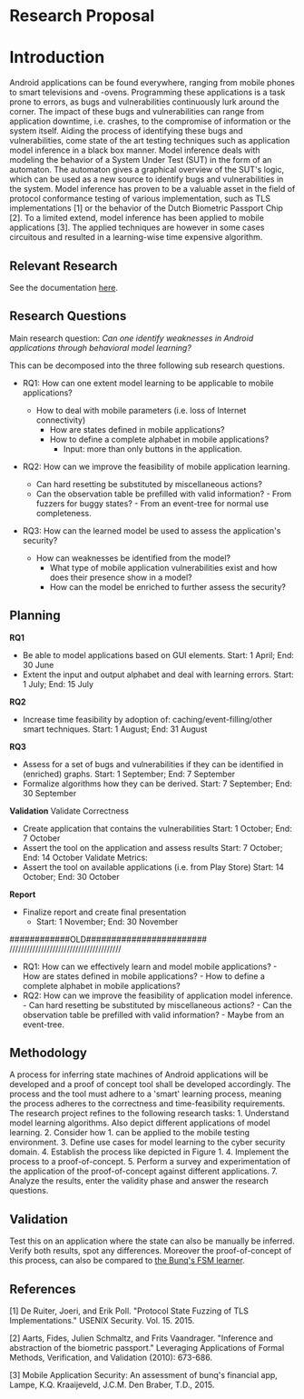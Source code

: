 # Research Proposal

# Introduction
Android applications can be found everywhere, ranging from mobile phones to smart televisions and -ovens. Programming these applications is a task prone to errors, as bugs and vulnerabilities continuously lurk around the corner. The impact of these bugs and vulnerabilities can range from application downtime, i.e. crashes, to the compromise of information or the system itself. Aiding the process of identifying these bugs and vulnerabilities, come state of the art testing techniques such as application model inference in a black box manner.
Model inference deals with modeling the behavior of a System Under Test (SUT) in the form of an automaton. The automaton gives a graphical overview of the SUT's logic, which can be used as a new source to identify bugs and vulnerabilities in the system. Model inference has proven to be a valuable asset in the field of protocol conformance testing of various implementation, such as TLS implementations [1] or the behavior of the Dutch Biometric Passport Chip [2]. To a limited extend, model inference has been applied to mobile applications [3]. The applied techniques are however in some cases circuitous and resulted in a learning-wise time expensive algorithm.

## Relevant Research
See the documentation [here](Literature/README.md).

## Research Questions
Main research question:
*Can one identify weaknesses in Android applications through behavioral model learning?*

This can be decomposed into the three following sub research questions.

+ RQ1: How can one extent model learning to be applicable to mobile applications?
  - How to deal with mobile parameters (i.e. loss of Internet connectivity)
	- How are states defined in mobile applications?
	- How to define a complete alphabet in mobile applications?
		- Input: more than only buttons in the application.

+ RQ2: How can we improve the feasibility of mobile application learning.
	- Can hard resetting be substituted by miscellaneous actions?
	- Can the observation table be prefilled with valid information?
			- From fuzzers for buggy states?
			- From an event-tree for normal use completeness.

+ RQ3: How can the learned model be used to assess the application's security?
	- How can weaknesses be identified from the model?
      - What type of mobile application vulnerabilities exist and how does their presence show in a model?
      - How can the model be enriched to further assess the security?



## Planning
**RQ1**
+ Be able to model applications based on GUI elements.
	Start: 1 April; End: 30 June
+ Extent the input and output alphabet and deal with learning errors.
	Start: 1 July; End: 15 July

**RQ2**
+ Increase time feasibility by adoption of: caching/event-filling/other smart techniques.
	Start: 1 August; End: 31 August

**RQ3**
+ Assess for a set of bugs and vulnerabilities if they can be identified in (enriched) graphs.
	Start: 1 September; End: 7 September
+ Formalize algorithms how they can be derived.
	Start: 7 September; End: 30 September

**Validation**
Validate Correctness
+ Create application that contains the vulnerabilities
	Start: 1 October; End: 7 October
+ Assert the tool on the application and assess results
	Start: 7 October; End: 14 October
Validate Metrics:
+ Assert the tool on available applications (i.e. from Play Store)
	Start: 14 October; End: 30 October

**Report**
+ Finalize report and create final presentation
	- Start: 1 November; End: 30 November





############OLD########################
///////////////////////////////////////
+ RQ1: How can we effectively learn and model mobile applications?
			- How are states defined in mobile applications?
			- How to define a complete alphabet in mobile applications?
+ RQ2: How can we improve the feasibility of application model inference.
			- Can hard resetting be substituted by miscellaneous actions?
			- Can the observation table be prefilled with valid information?
					- Maybe from an event-tree.


## Methodology
A process for inferring state machines of Android applications will be developed and a proof of concept tool shall be developed accordingly. The process and the tool must adhere to a 'smart' learning process, meaning the process adheres to the correctness and time-feasibility requirements. The research project refines to the following research tasks:
	1. Understand model learning algorithms. Also depict different applications of model learning.
	2. Consider how 1. can be applied to the mobile testing environment.
	3. Define use cases for model learning to the cyber security domain.
	4. Establish the process like depicted in Figure 1.
	4. Implement the process to a proof-of-concept.
	5. Perform a survey and experimentation of the application of the proof-of-concept against different applications.
	7. Analyze the results, enter the validity phase and answer the research questions.

## Validation
Test this on an application where the state can also be manually be inferred. Verify both results, spot any differences. Moreover the proof-of-concept of this process, can also be compared to [the Bunq's FSM learner](http://repository.tudelft.nl/islandora/object/uuid%3A37e87645-09a3-4ace-b9b2-dad897292ac9?collection=education).

## References
[1] De Ruiter, Joeri, and Erik Poll. "Protocol State Fuzzing of TLS Implementations." USENIX Security. Vol. 15. 2015.

[2] Aarts, Fides, Julien Schmaltz, and Frits Vaandrager. "Inference and abstraction of the biometric passport." Leveraging Applications of Formal Methods, Verification, and Validation (2010): 673-686.

[3] Mobile Application Security: An assessment of bunq's financial app, Lampe, K.Q. Kraaijeveld, J.C.M. Den Braber, T.D., 2015.
